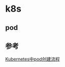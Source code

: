 # k8s 
## pod 



## 参考



[Kubernetes中pod创建流程](https://blog.csdn.net/yan234280533/article/details/72567261?utm_medium=distribute.pc_relevant_t0.none-task-blog-BlogCommendFromMachineLearnPai2-1.channel_param&depth_1-utm_source=distribute.pc_relevant_t0.none-task-blog-BlogCommendFromMachineLearnPai2-1.channel_param)
